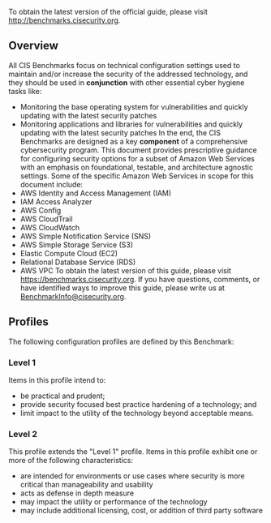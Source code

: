To obtain the latest version of the official guide, please visit http://benchmarks.cisecurity.org.

## Overview
All CIS Benchmarks focus on technical configuration settings used to maintain and/or increase the security of the addressed technology, and they should be used in **conjunction** with other essential cyber hygiene tasks like:
- Monitoring the base operating system for vulnerabilities and quickly updating with the latest security patches
- Monitoring applications and libraries for vulnerabilities and quickly updating with the latest security patches
In the end, the CIS Benchmarks are designed as a key **component** of a comprehensive cybersecurity program.
This document provides prescriptive guidance for configuring security options for a subset of Amazon Web Services with an emphasis on foundational, testable, and architecture agnostic settings. Some of the specific Amazon Web Services in scope for this document include:
- AWS Identity and Access Management (IAM)
- IAM Access Analyzer
- AWS Config
- AWS CloudTrail
- AWS CloudWatch
- AWS Simple Notification Service (SNS)
- AWS Simple Storage Service (S3)
- Elastic Compute Cloud (EC2)
- Relational Database Service (RDS)
- AWS VPC
To obtain the latest version of this guide, please visit https://benchmarks.cisecurity.org. If you have questions, comments, or have identified ways to improve this guide, please write us at BenchmarkInfo@cisecurity.org.

## Profiles

The following configuration profiles are defined by this Benchmark:

### Level 1

Items in this profile intend to:
  - be practical and prudent;
  - provide security focused best practice hardening of a technology; and
  - limit impact to the utility of the technology beyond acceptable means.

### Level 2

This profile extends the "Level 1" profile. Items in this profile exhibit one or more
of the following characteristics:
  - are intended for environments or use cases where security is more critical than manageability and usability
  - acts as defense in depth measure
  - may impact the utility or performance of the technology
  - may include additional licensing, cost, or addition of third party software
